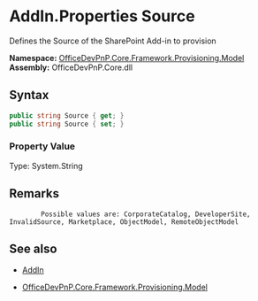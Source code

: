 # AddIn.Properties Source
Defines the Source of the SharePoint Add-in to provision  

**Namespace:** [OfficeDevPnP.Core.Framework.Provisioning.Model](OfficeDevPnP.Core.Framework.Provisioning.Model.md)  
**Assembly:** OfficeDevPnP.Core.dll  
## Syntax
```C#
public string Source { get; }
public string Source { set; }
```

### Property Value
Type: System.String  

## Remarks 

            Possible values are: CorporateCatalog, DeveloperSite, InvalidSource, Marketplace, ObjectModel, RemoteObjectModel
            
## See also
- [AddIn](AddIn.md) 

- [OfficeDevPnP.Core.Framework.Provisioning.Model](OfficeDevPnP.Core.Framework.Provisioning.Model.md)
